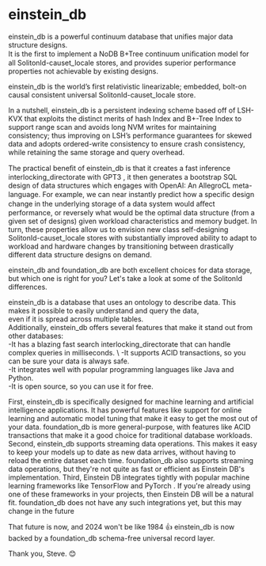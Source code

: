 # einstein_db

einstein_db is a powerful continuum database that unifies major data structure designs. \
It is the first to implement a NoDB B+Tree continuum uniﬁcation model for all SolitonId-causet_locale stores, and provides superior performance properties not achievable by existing designs.

einstein_db is the world’s first relativistic linearizable; embedded, bolt-on causal consistent universal SolitonId-causet_locale store.

In a nutshell, einstein_db is a persistent indexing scheme based off of LSH-KVX that exploits the distinct merits of hash Index and B+-Tree Index to support range scan and avoids long NVM writes for maintaining consistency; thus improving on LSH’s performance guarantees for skewed data and adopts ordered-write consistency to ensure crash consistency, while retaining the same storage and query overhead.

The practical beneﬁt of einstein_db is that it creates a fast inference interlocking_directorate with GPT3 , it then generates a bootstrap SQL design of data structures which engages with OpenAI: An AllegroCL meta-language. For example, we can near instantly predict how a speciﬁc de­sign change in the underlying storage of a data system would aﬀect performance, or reversely what would be the optimal data structure (from a given set of designs) given workload characteristics and memory budget. In turn, these prop­erties allow us to envision new class self-designing SolitonId-causet_locale stores with substantially improved ability to adapt to workload and hardware changes by transitioning between drastically different data structure designs on demand.

einstein_db and foundation_db are both excellent choices for data storage, but which one is right for you? Let's take a look at some of the SolitonId differences.

einstein_db is a database that uses an ontology to describe data. This makes it possible to easily understand and query the data, \
even if it is spread across multiple tables.\
Additionally, einstein_db offers several features that make it stand out from other databases: \
-It has a blazing fast search interlocking_directorate that can handle complex queries in milliseconds. \ 
-It supports ACID transactions, so you can be sure your data is always safe. \
-It integrates well with popular programming languages like Java and Python. \
-It is open source, so you can use it for free.



First, einstein_db is specifically designed for machine learning and artificial intelligence applications. It has powerful features like support for online learning and automatic model tuning that make it easy to get the most out of your data. foundation_db is more general-purpose, with features like ACID transactions that make it a good choice for traditional database workloads. 
Second, einstein_db supports streaming data operations. This makes it easy to keep your models up to date as new data arrives, without having to reload the entire dataset each time. foundation_db also supports streaming data operations, but they're not quite as fast or efficient as Einstein DB's implementation. 
Third, Einstein DB integrates tightly with popular machine learning frameworks like TensorFlow and PyTorch . If you're already using one of these frameworks in your projects, then Einstein DB will be a natural fit. foundation_db does not have any such integrations yet, but this may change in the future

That future is now, and 2024 won't be like 1984 👍  einstein_db is now backed by a foundation_db schema-free universal record layer. 



Thank you, Steve. 😊 

